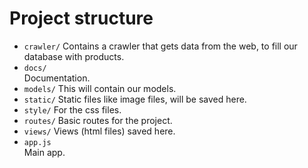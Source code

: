 # Project structure

* `crawler/`
  Contains a crawler that gets data from the web, to fill our database with products.
* `docs/`  
  Documentation.
* `models/`
  This will contain our models.
* `static/`
  Static files like image files, will be saved here.
* `style/`
  For the css files.
* `routes/`
  Basic routes for the project.
* `views/`
  Views (html files) saved here.
* `app.js`  
  Main app.
